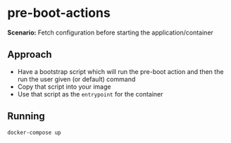 # pre-boot-actions

**Scenario:** Fetch configuration before starting the application/container

## Approach

- Have a bootstrap script which will run the pre-boot action and then the run the user given (or default) command
- Copy that script into your image
- Use that script as the `entrypoint` for the container

## Running

```
docker-compose up
```
